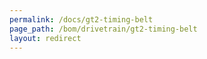 ```yaml
---
permalink: /docs/gt2-timing-belt
page_path: /bom/drivetrain/gt2-timing-belt
layout: redirect
---
```


